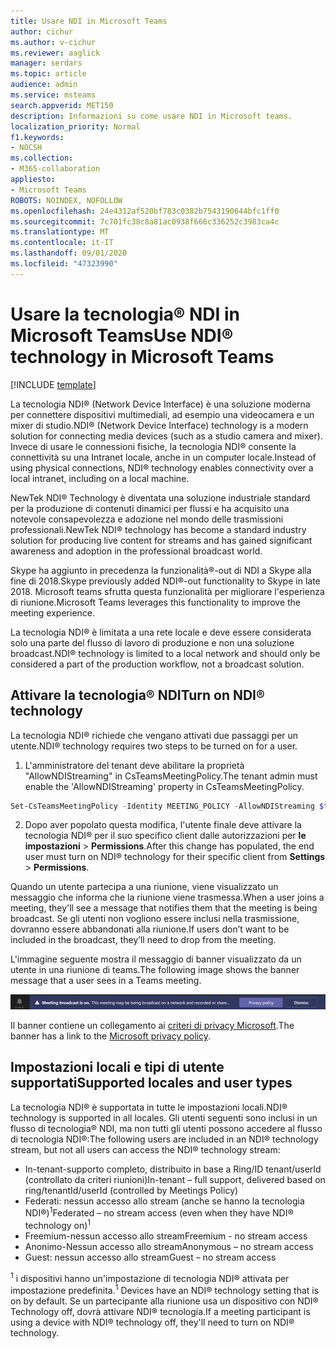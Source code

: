 ```yaml
---
title: Usare NDI in Microsoft Teams
author: cichur
ms.author: v-cichur
ms.reviewer: aaglick
manager: serdars
ms.topic: article
audience: admin
ms.service: msteams
search.appverid: MET150
description: Informazioni su come usare NDI in Microsoft teams.
localization_priority: Normal
f1.keywords:
- NOCSH
ms.collection:
- M365-collaboration
appliesto:
- Microsoft Teams
ROBOTS: NOINDEX, NOFOLLOW
ms.openlocfilehash: 24e4312af520bf783c0382b7543190644bfc1ff0
ms.sourcegitcommit: 7c701fc38c8a81ac0938f666c336252c3983ca4c
ms.translationtype: MT
ms.contentlocale: it-IT
ms.lasthandoff: 09/01/2020
ms.locfileid: "47323990"
---
```

# <a name="use-ndi-technology-in-microsoft-teams"></a><span data-ttu-id="23f3b-103">Usare la tecnologia® NDI in Microsoft Teams</span><span class="sxs-lookup"><span data-stu-id="23f3b-103">Use NDI® technology in Microsoft Teams</span></span>

[!INCLUDE [template](includes/preview-feature.md)]

 <span data-ttu-id="23f3b-104">La tecnologia NDI® (Network Device Interface) è una soluzione moderna per connettere dispositivi multimediali, ad esempio una videocamera e un mixer di studio.</span><span class="sxs-lookup"><span data-stu-id="23f3b-104">NDI® (Network Device Interface) technology is a modern solution for connecting media devices (such as a studio camera and mixer).</span></span> <span data-ttu-id="23f3b-105">Invece di usare le connessioni fisiche, la tecnologia NDI® consente la connettività su una Intranet locale, anche in un computer locale.</span><span class="sxs-lookup"><span data-stu-id="23f3b-105">Instead of using physical connections, NDI® technology enables connectivity over a local intranet, including on a local machine.</span></span>

<span data-ttu-id="23f3b-106">NewTek NDI® Technology è diventata una soluzione industriale standard per la produzione di contenuti dinamici per flussi e ha acquisito una notevole consapevolezza e adozione nel mondo delle trasmissioni professionali.</span><span class="sxs-lookup"><span data-stu-id="23f3b-106">NewTek NDI® technology has become a standard industry solution for producing live content for streams and has gained significant awareness and adoption in the professional broadcast world.</span></span>

<span data-ttu-id="23f3b-107">Skype ha aggiunto in precedenza la funzionalità®-out di NDI a Skype alla fine di 2018.</span><span class="sxs-lookup"><span data-stu-id="23f3b-107">Skype previously added NDI®-out functionality to Skype in late 2018.</span></span> <span data-ttu-id="23f3b-108">Microsoft teams sfrutta questa funzionalità per migliorare l'esperienza di riunione.</span><span class="sxs-lookup"><span data-stu-id="23f3b-108">Microsoft Teams leverages this functionality to improve the meeting experience.</span></span>

<span data-ttu-id="23f3b-109">La tecnologia NDI® è limitata a una rete locale e deve essere considerata solo una parte del flusso di lavoro di produzione e non una soluzione broadcast.</span><span class="sxs-lookup"><span data-stu-id="23f3b-109">NDI® technology is limited to a local network and should only be considered a part of the production workflow, not a broadcast solution.</span></span>

## <a name="turn-on-ndi-technology"></a><span data-ttu-id="23f3b-110">Attivare la tecnologia® NDI</span><span class="sxs-lookup"><span data-stu-id="23f3b-110">Turn on NDI® technology</span></span>

<span data-ttu-id="23f3b-111">La tecnologia NDI® richiede che vengano attivati due passaggi per un utente.</span><span class="sxs-lookup"><span data-stu-id="23f3b-111">NDI® technology requires two steps to be turned on for a user.</span></span>

1. <span data-ttu-id="23f3b-112">L'amministratore del tenant deve abilitare la proprietà "AllowNDIStreaming" in CsTeamsMeetingPolicy.</span><span class="sxs-lookup"><span data-stu-id="23f3b-112">The tenant admin must enable the 'AllowNDIStreaming' property in CsTeamsMeetingPolicy.</span></span>

```PowerShell
Set-CsTeamsMeetingPolicy -Identity MEETING_POLICY -AllowNDIStreaming $true
```

2. <span data-ttu-id="23f3b-113">Dopo aver popolato questa modifica, l'utente finale deve attivare la tecnologia NDI® per il suo specifico client dalle autorizzazioni per **le impostazioni**  >  **Permissions**.</span><span class="sxs-lookup"><span data-stu-id="23f3b-113">After this change has populated, the end user must turn on NDI® technology for their specific client from **Settings** > **Permissions**.</span></span>

<span data-ttu-id="23f3b-114">Quando un utente partecipa a una riunione, viene visualizzato un messaggio che informa che la riunione viene trasmessa.</span><span class="sxs-lookup"><span data-stu-id="23f3b-114">When a user joins a meeting, they'll see a message that notifies them that the meeting is being broadcast.</span></span> <span data-ttu-id="23f3b-115">Se gli utenti non vogliono essere inclusi nella trasmissione, dovranno essere abbandonati alla riunione.</span><span class="sxs-lookup"><span data-stu-id="23f3b-115">If users don’t want to be included in the broadcast, they’ll need to drop from the meeting.</span></span>

<span data-ttu-id="23f3b-116">L'immagine seguente mostra il messaggio di banner visualizzato da un utente in una riunione di teams.</span><span class="sxs-lookup"><span data-stu-id="23f3b-116">The following image shows the banner message that a user sees in a Teams meeting.</span></span>

![Immagine del banner della tecnologia® NDI che viene visualizzato in una riunione teams.](media/NDI-disclosure.png)

<span data-ttu-id="23f3b-118">Il banner contiene un collegamento ai [criteri di privacy Microsoft](https://aka.ms/teamsprivacy).</span><span class="sxs-lookup"><span data-stu-id="23f3b-118">The banner has a link to the [Microsoft privacy policy](https://aka.ms/teamsprivacy).</span></span>

## <a name="supported-locales-and-user-types"></a><span data-ttu-id="23f3b-119">Impostazioni locali e tipi di utente supportati</span><span class="sxs-lookup"><span data-stu-id="23f3b-119">Supported locales and user types</span></span>

<span data-ttu-id="23f3b-120">La tecnologia NDI® è supportata in tutte le impostazioni locali.</span><span class="sxs-lookup"><span data-stu-id="23f3b-120">NDI® technology is supported in all locales.</span></span> <span data-ttu-id="23f3b-121">Gli utenti seguenti sono inclusi in un flusso di tecnologia® NDI, ma non tutti gli utenti possono accedere al flusso di tecnologia NDI®:</span><span class="sxs-lookup"><span data-stu-id="23f3b-121">The following users are included in an NDI® technology stream, but not all users can access the NDI® technology stream:</span></span>

- <span data-ttu-id="23f3b-122">In-tenant-supporto completo, distribuito in base a Ring/ID tenant/userId (controllato da criteri riunioni)</span><span class="sxs-lookup"><span data-stu-id="23f3b-122">In-tenant – full support, delivered based on ring/tenantId/userId (controlled by Meetings Policy)</span></span>
- <span data-ttu-id="23f3b-123">Federati: nessun accesso allo stream (anche se hanno la tecnologia NDI®)<sup>1</sup></span><span class="sxs-lookup"><span data-stu-id="23f3b-123">Federated – no stream access (even when they have NDI® technology on)<sup>1</sup></span></span>
- <span data-ttu-id="23f3b-124">Freemium-nessun accesso allo stream</span><span class="sxs-lookup"><span data-stu-id="23f3b-124">Freemium - no stream access</span></span>
- <span data-ttu-id="23f3b-125">Anonimo-Nessun accesso allo stream</span><span class="sxs-lookup"><span data-stu-id="23f3b-125">Anonymous – no stream access</span></span>
- <span data-ttu-id="23f3b-126">Guest: nessun accesso allo stream</span><span class="sxs-lookup"><span data-stu-id="23f3b-126">Guest – no stream access</span></span>  

<span data-ttu-id="23f3b-127"><sup>1</sup> i dispositivi hanno un'impostazione di tecnologia NDI® attivata per impostazione predefinita.</span><span class="sxs-lookup"><span data-stu-id="23f3b-127"><sup>1</sup> Devices have an NDI® technology setting that is on by default.</span></span> <span data-ttu-id="23f3b-128">Se un partecipante alla riunione usa un dispositivo con NDI® Technology off, dovrà attivare NDI® tecnologia.</span><span class="sxs-lookup"><span data-stu-id="23f3b-128">If a meeting participant is using a device with NDI® technology off, they'll need to turn on NDI® technology.</span></span>
